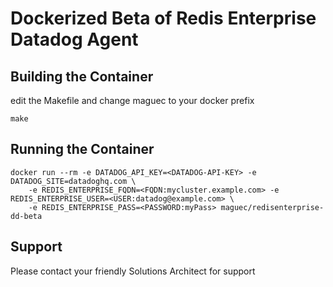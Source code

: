 # Dockerized Beta of Redis Enterprise Datadog Agent

## Building the Container

edit the Makefile and change maguec to your docker prefix

```
make
```

## Running the Container

```
docker run --rm -e DATADOG_API_KEY=<DATADOG-API-KEY> -e DATADOG_SITE=datadoghq.com \
	-e REDIS_ENTERPRISE_FQDN=<FQDN:mycluster.example.com> -e REDIS_ENTERPRISE_USER=<USER:datadog@example.com> \
	-e REDIS_ENTERPRISE_PASS=<PASSWORD:myPass> maguec/redisenterprise-dd-beta
```

## Support 

Please contact your friendly Solutions Architect for support